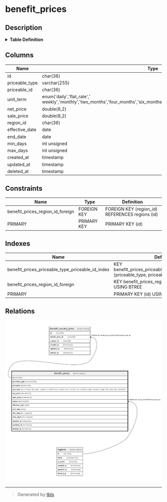 # benefit_prices

## Description

<details>
<summary><strong>Table Definition</strong></summary>

```sql
CREATE TABLE `benefit_prices` (
  `id` char(36) COLLATE utf8mb4_unicode_ci NOT NULL,
  `priceable_type` varchar(255) COLLATE utf8mb4_unicode_ci NOT NULL,
  `priceable_id` char(36) COLLATE utf8mb4_unicode_ci NOT NULL,
  `unit_term` enum('daily','flat_rate',' weekly','monthly','two_months','four_months','six_months','eight_months','yearly','flat_daily','flat_monthly') COLLATE utf8mb4_unicode_ci NOT NULL,
  `net_price` double(8,2) NOT NULL,
  `sale_price` double(8,2) NOT NULL,
  `region_id` char(36) COLLATE utf8mb4_unicode_ci NOT NULL,
  `effective_date` date NOT NULL,
  `end_date` date DEFAULT NULL,
  `min_days` int unsigned DEFAULT NULL,
  `max_days` int unsigned DEFAULT NULL,
  `created_at` timestamp NULL DEFAULT NULL,
  `updated_at` timestamp NULL DEFAULT NULL,
  `deleted_at` timestamp NULL DEFAULT NULL,
  PRIMARY KEY (`id`),
  KEY `benefit_prices_priceable_type_priceable_id_index` (`priceable_type`,`priceable_id`),
  KEY `benefit_prices_region_id_foreign` (`region_id`),
  CONSTRAINT `benefit_prices_region_id_foreign` FOREIGN KEY (`region_id`) REFERENCES `regions` (`id`) ON DELETE CASCADE
) ENGINE=InnoDB DEFAULT CHARSET=utf8mb4 COLLATE=utf8mb4_unicode_ci
```

</details>

## Columns

| Name | Type | Default | Nullable | Children | Parents | Comment |
| ---- | ---- | ------- | -------- | -------- | ------- | ------- |
| id | char(36) |  | false | [benefit_country_price](benefit_country_price.md) |  |  |
| priceable_type | varchar(255) |  | false |  |  |  |
| priceable_id | char(36) |  | false |  |  |  |
| unit_term | enum('daily','flat_rate',' weekly','monthly','two_months','four_months','six_months','eight_months','yearly','flat_daily','flat_monthly') |  | false |  |  |  |
| net_price | double(8,2) |  | false |  |  |  |
| sale_price | double(8,2) |  | false |  |  |  |
| region_id | char(36) |  | false |  | [regions](regions.md) |  |
| effective_date | date |  | false |  |  |  |
| end_date | date |  | true |  |  |  |
| min_days | int unsigned |  | true |  |  |  |
| max_days | int unsigned |  | true |  |  |  |
| created_at | timestamp |  | true |  |  |  |
| updated_at | timestamp |  | true |  |  |  |
| deleted_at | timestamp |  | true |  |  |  |

## Constraints

| Name | Type | Definition |
| ---- | ---- | ---------- |
| benefit_prices_region_id_foreign | FOREIGN KEY | FOREIGN KEY (region_id) REFERENCES regions (id) |
| PRIMARY | PRIMARY KEY | PRIMARY KEY (id) |

## Indexes

| Name | Definition |
| ---- | ---------- |
| benefit_prices_priceable_type_priceable_id_index | KEY benefit_prices_priceable_type_priceable_id_index (priceable_type, priceable_id) USING BTREE |
| benefit_prices_region_id_foreign | KEY benefit_prices_region_id_foreign (region_id) USING BTREE |
| PRIMARY | PRIMARY KEY (id) USING BTREE |

## Relations

![er](benefit_prices.svg)

---

> Generated by [tbls](https://github.com/k1LoW/tbls)
